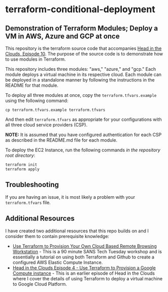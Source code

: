 # terraform-conditional-deployment

## Demonstration of Terraform Modules; Deploy a VM in AWS, Azure and GCP at once

This repository is the terraform source code that accompanies [Head in the Clouds, Episode 10](https://headintheclouds.site/episodes/episode10). The purpose of the source code is to demonstrate how to use
modules in Terraform.

This repository includes three modules: "aws," "azure," and "gcp." Each module deploys a virtual
machine in its respective cloud. Each module can be deployed in a standalone manner by following the
instructions in the README for that module.

To deploy all three modules at once, copy the `terraform.tfvars.example` using the following command:

```
cp terraform.tfvars.example terraform.tfvars
```

And then edit `terraform.tfvars` as appropriate for your configurations with all three cloud service
providers (CSP).

**NOTE:** It is assumed that you have configured authentication for each CSP as described in the
README.md file for each module.

To deploy the EC2 Instance, run the following commands _in the repository root directory_:

```
terraform init
terraform apply
```
## Troubleshooting

If you are having an issue, it is most likely a problem with your `terraform.tfvars` file.

## Additional Resources

I have created two additional resources that this repo builds on and I consider them to
contain prerequisite knowledge:

* [Use Terraform to Provision Your Own Cloud Based Remote Browsing Workstation](https://youtu.be/5L6yxXXn0-I) -
This is a 90 minute SANS Tech Tuesday workshop and is essentially a tutorial on using both Terraform and Github
to create a configured AWS Elastic Compute Instance.
* [Head in the Clouds Episode 4 - Use Terraform to Provision a Google Compute instance](https://headintheclouds.site/episodes/episode4) - This is an earlier episode of Head in the Clouds where I cover the details of using Terraform to deploy a virtual machine to Google Cloud Platform.
